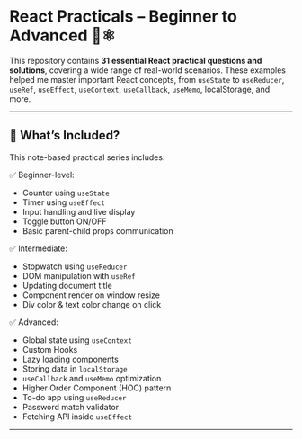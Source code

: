 # React Practicals – Beginner to Advanced 🧠⚛️

This repository contains **31 essential React practical questions and solutions**, covering a wide range of real-world scenarios. These examples helped me master important React concepts, from `useState` to `useReducer`, `useRef`, `useEffect`, `useContext`, `useCallback`, `useMemo`, localStorage, and more.

---

## 📘 What’s Included?

This note-based practical series includes:

✅ Beginner-level:
- Counter using `useState`
- Timer using `useEffect`
- Input handling and live display
- Toggle button ON/OFF
- Basic parent-child props communication

✅ Intermediate:
- Stopwatch using `useReducer`
- DOM manipulation with `useRef`
- Updating document title
- Component render on window resize
- Div color & text color change on click

✅ Advanced:
- Global state using `useContext`
- Custom Hooks
- Lazy loading components
- Storing data in `localStorage`
- `useCallback` and `useMemo` optimization
- Higher Order Component (HOC) pattern
- To-do app using `useReducer`
- Password match validator
- Fetching API inside `useEffect`

---

